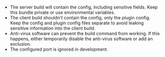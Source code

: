 - The server build will contain the config, including sensitive fields. Keep this bundle private or use environmental variables.
- The client build shouldn't contain the config, only the plugin config. Keep the config and plugin config files separate to avoid leaking sensitive information into the client build.
- Anti-virus software can prevent the build command from working. If this happens, either temporarily disable the anti-virus software or add an exclusion.
- The configured port is ignored in development.